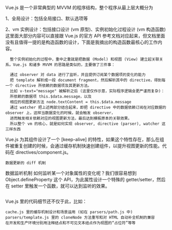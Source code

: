 Vue.js 是一个非常典型的 MVVM 的程序结构，整个程序从最上层大概分为

1、全局设计：包括全局接口、默认选项等

2、vm 实例设计：包括接口设计 (vm 原型)、实例初始化过程设计 (vm 构造函数)
这里面大部分内容可以直接跟 Vue.js 的官方 API 参考文档对应起来，但文档里面没有且值得一提的是构造函数的设计，下面是我摘出的构造函数最核心的工作内容。
    
      整个实例初始化的过程中，重中之重就是把数据 (Model) 和视图 (View) 建立起关联关系。Vue.js 和诸多 MVVM 的思路是类似的，主要做了三件事：

      通过 observer 对 data 进行了监听，并且提供订阅某个数据项的变化的能力
      把 template 解析成一段 document fragment，然后解析其中的 directive，得到每一个 directive 所依赖的数据项及其更新方法。
      比如 v-text="message" 被解析之后 (这里仅作示意，实际程序逻辑会更严谨而复杂)：
      所依赖的数据项 this.$data.message，以及
      相应的视图更新方法 node.textContent = this.$data.message
      通过 watcher 把上述两部分结合起来，即把 directive 中的数据依赖订阅在对应数据的 observer 上，这样当数据变化的时候，就会触发 observer，
      进而触发相关依赖对应的视图更新方法，最后达到模板原本的关联效果。
      所以整个 vm 的核心，就是如何实现 observer, directive (parser), watcher 这三样东西
     
Vue.js 为其组件设计了一个 [keep-alive] 的特性，如果这个特性存在，那么在组件被重复创建的时候，会通过缓存机制快速创建组件，以提升视图更新的性能。代码在 directives/component.js。
```
数据更新的 diff 机制
```
数据监听机制
如何监听某一个对象属性的变化呢？我们很容易想到 Object.defineProperty 这个 API，为此属性设计一个特殊的 getter/setter，然后在 setter 里触发一个函数，就可以达到监听的效果。
```

```
Vue.js 里的代码细节还不仅于此，比如：
```
cache.js 里的缓存机制设计和场景运用 (如在 parsers/path.js 中)
parsers/template.js 里的 cloneNode 方法重写和对 HTML 自动补全机制的兼容
在开发和生产环境分别用注释结点和不可见文本结点作为视图的“占位符”等等
```
